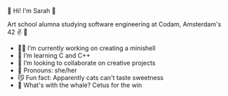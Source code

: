 🧣 Hi! I'm Sarah 🧣

Art school alumna studying software engineering at Codam, Amsterdam's 42 ✌️ 💫

- 👩‍💻 I’m currently working on creating a minishell
- 🧠 I’m learning C and C++
- 💫 I’m looking to collaborate on creative projects
- 🫦 Pronouns: she/her
- 😼 Fun fact: Apparently cats can't taste sweetness
- 🐳 What's with the whale? Cetus for the win

